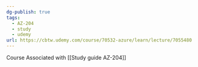 ```yaml
---
dg-publish: true
tags:
  - AZ-204
  - study
  - udemy
url: https://cbtw.udemy.com/course/70532-azure/learn/lecture/7055480
---
```

Course Associated with  [[Study guide AZ-204]]
